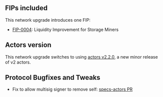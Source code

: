 ## FIPs included

This network upgrade introduces one FIP:

- [FIP-0004](https://github.com/filecoin-project/FIPs/blob/master/FIPS/fip-0004.md): Liquidity Improvement for Storage Miners

## Actors version

This network upgrade switches to using [actors v2.2.0](https://github.com/filecoin-project/specs-actors/releases/tag/v2.2.0), a new minor release of v2 actors.

## Protocol Bugfixes and Tweaks

- Fix to allow multisig signer to remove self: [specs-actors PR](https://github.com/filecoin-project/specs-actors/pull/1255)
